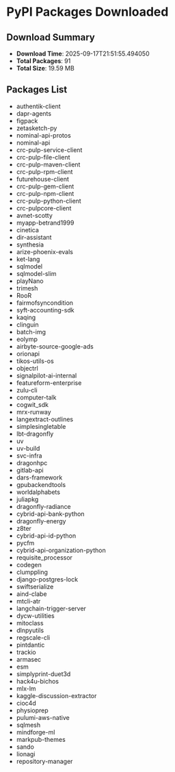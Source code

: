 # PyPI Packages Downloaded

## Download Summary
- **Download Time**: 2025-09-17T21:51:55.494050
- **Total Packages**: 91
- **Total Size**: 19.59 MB

## Packages List
- authentik-client
- dapr-agents
- figpack
- zetasketch-py
- nominal-api-protos
- nominal-api
- crc-pulp-service-client
- crc-pulp-file-client
- crc-pulp-maven-client
- crc-pulp-rpm-client
- futurehouse-client
- crc-pulp-gem-client
- crc-pulp-npm-client
- crc-pulp-python-client
- crc-pulpcore-client
- avnet-scotty
- myapp-betrand1999
- cinetica
- dir-assistant
- synthesia
- arize-phoenix-evals
- ket-lang
- sqlmodel
- sqlmodel-slim
- playNano
- trimesh
- RooR
- fairmofsyncondition
- syft-accounting-sdk
- kaqing
- clinguin
- batch-img
- eolymp
- airbyte-source-google-ads
- orionapi
- tikos-utils-os
- objectrl
- signalpilot-ai-internal
- featureform-enterprise
- zulu-cli
- computer-talk
- cogwit_sdk
- mrx-runway
- langextract-outlines
- simplesingletable
- lbt-dragonfly
- uv
- uv-build
- svc-infra
- dragonhpc
- gitlab-api
- dars-framework
- gpubackendtools
- worldalphabets
- juliapkg
- dragonfly-radiance
- cybrid-api-bank-python
- dragonfly-energy
- z8ter
- cybrid-api-id-python
- pycfm
- cybrid-api-organization-python
- requisite_processor
- codegen
- clumppling
- django-postgres-lock
- swiftserialize
- aind-clabe
- mtcli-atr
- langchain-trigger-server
- dycw-utilities
- mitoclass
- dlnpyutils
- regscale-cli
- pintdantic
- trackio
- armasec
- esm
- simplyprint-duet3d
- hack4u-bichos
- mlx-lm
- kaggle-discussion-extractor
- cioc4d
- physioprep
- pulumi-aws-native
- sqlmesh
- mindforge-ml
- markpub-themes
- sando
- lionagi
- repository-manager
